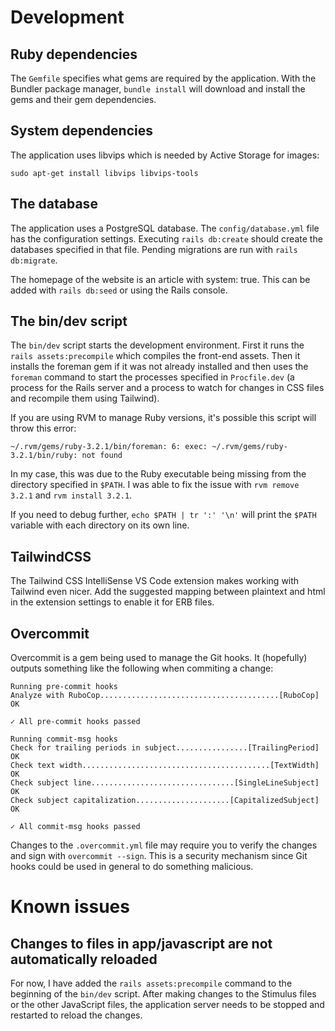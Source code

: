 # Development

## Ruby dependencies

The `Gemfile` specifies what gems are required by the application. With the Bundler package manager, `bundle install` will download and install the gems and their gem dependencies.

## System dependencies

The application uses libvips which is needed by Active Storage for images:

```
sudo apt-get install libvips libvips-tools
```

## The database

The application uses a PostgreSQL database. The `config/database.yml` file has the configuration settings. Executing `rails db:create` should create the databases specified in that file. Pending migrations are run with `rails db:migrate`.

The homepage of the website is an article with system: true. This can be added with `rails db:seed` or using the Rails console.

## The bin/dev script

The `bin/dev` script starts the development environment. First it runs the `rails assets:precompile` which compiles the front-end assets. Then it installs the foreman gem if it was not already installed and then uses the `foreman` command to start the processes specified in `Procfile.dev` (a process for the Rails server and a process to watch for changes in CSS files and recompile them using Tailwind).

If you are using RVM to manage Ruby versions, it's possible this script will throw this error:

```
~/.rvm/gems/ruby-3.2.1/bin/foreman: 6: exec: ~/.rvm/gems/ruby-3.2.1/bin/ruby: not found
```

In my case, this was due to the Ruby executable being missing from the directory specified in `$PATH`. I was able to fix the issue with `rvm remove 3.2.1` and `rvm install 3.2.1`.

If you need to debug further, `echo $PATH | tr ':' '\n'` will print the `$PATH` variable with each directory on its own line.

## TailwindCSS

The Tailwind CSS IntelliSense VS Code extension makes working with Tailwind even nicer. Add the suggested mapping between plaintext and html in the extension settings to enable it for ERB files.

## Overcommit

Overcommit is a gem being used to manage the Git hooks. It (hopefully) outputs something like the following when commiting a change:
```
Running pre-commit hooks
Analyze with RuboCop........................................[RuboCop] OK

✓ All pre-commit hooks passed

Running commit-msg hooks
Check for trailing periods in subject................[TrailingPeriod] OK
Check text width..........................................[TextWidth] OK
Check subject line................................[SingleLineSubject] OK
Check subject capitalization.....................[CapitalizedSubject] OK

✓ All commit-msg hooks passed
```

Changes to the `.overcommit.yml` file may require you to verify the changes and sign with `overcommit --sign`. This is a security mechanism since Git hooks could be used in general to do something malicious.

# Known issues

## Changes to files in app/javascript are not automatically reloaded

For now, I have added the `rails assets:precompile` command to the beginning of the `bin/dev` script. After making changes to the Stimulus files or the other JavaScript files, the application server needs to be stopped and restarted to reload the changes.